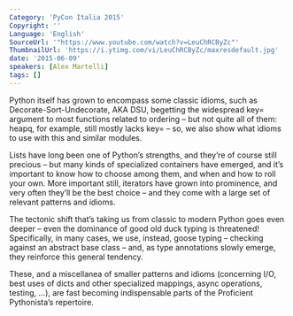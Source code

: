```yaml
---
Category: 'PyCon Italia 2015'
Copyright: ''
Language: 'English'
SourceUrl: '"https://www.youtube.com/watch?v=LeuChRCByZc"'
ThumbnailUrl: 'https://i.ytimg.com/vi/LeuChRCByZc/maxresdefault.jpg'
date: '2015-06-09'
speakers: [Alex Martelli]
tags: []
---
```

Python itself has grown to encompass some classic idioms, such as Decorate-Sort-Undecorate, AKA DSU, begetting the widespread key= argument to most functions related to ordering – but not quite all of them: heapq, for example, still mostly lacks key= – so, we also show what idioms to use with this and similar modules.

Lists have long been one of Python’s strengths, and they’re of course still precious – but many kinds of specialized containers have emerged, and it’s important to know how to choose among them, and when and how to roll your own. More important still, iterators have grown into prominence, and very often they’ll be the best choice – and they come with a large set of relevant patterns and idioms.

The tectonic shift that’s taking us from classic to modern Python goes even deeper – even the dominance of good old duck typing is threatened! Specifically, in many cases, we use, instead, goose typing – checking against an abstract base class – and, as type annotations slowly emerge, they reinforce this general tendency.

These, and a miscellanea of smaller patterns and idioms (concerning I/O, best uses of dicts and other specialized mappings, async operations, testing, …), are fast becoming indispensable parts of the Proficient Pythonista’s repertoire.